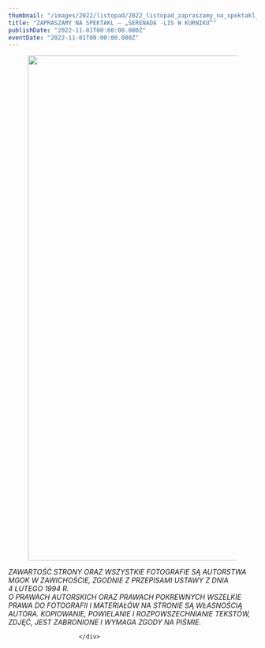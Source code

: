 ```yaml
---
thumbnail: "/images/2022/listopad/2022_listopad_zapraszamy_na_spektakl_serenada_lis_w_kurniku_2022_11_zapraszamy_na_spektakl_serenada_lis_w_kurniku_pl1-724x1024.jpg"
title: "ZAPRASZAMY NA SPEKTAKL – „SERENADA -LIS W KURNIKU”"
publishDate: "2022-11-01T00:00:00.000Z"
eventDate: "2022-11-01T00:00:00.000Z"
---
```


<div class="entry-content">
							
							
<figure class="wp-block-image size-large"><a href="http://mgok-zawichost.pl/wp-content/uploads/2022/11/pl1.jpg"><img fetchpriority="high" decoding="async" width="724" height="1024" src="/images/2022/listopad/2022_listopad_zapraszamy_na_spektakl_serenada_lis_w_kurniku_2022_11_zapraszamy_na_spektakl_serenada_lis_w_kurniku_pl1-724x1024.jpg" alt="" class="wp-image-9037" srcset="/images/2022/listopad/2022_listopad_zapraszamy_na_spektakl_serenada_lis_w_kurniku_2022_11_zapraszamy_na_spektakl_serenada_lis_w_kurniku_pl1-724x1024.jpg 724w, /images/2022/listopad/pl1-212x300.jpg 212w, /images/2022/listopad/pl1-768x1086.jpg 768w, /images/2022/listopad/pl1.jpg 800w" sizes="(max-width: 724px) 100vw, 724px"></a></figure>



<p><em>ZAWARTOŚĆ STRONY ORAZ WSZYSTKIE FOTOGRAFIE SĄ AUTORSTWA MGOK W ZAWICHOŚCIE, ZGODNIE Z PRZEPISAMI USTAWY Z DNIA&nbsp;</em><br><em>4 LUTEGO 1994 R.<br>O PRAWACH AUTORSKICH ORAZ PRAWACH POKREWNYCH WSZELKIE PRAWA DO FOTOGRAFII I MATERIAŁÓW NA STRONIE SĄ WŁASNOŚCIĄ AUTORA. KOPIOWANIE, POWIELANIE I ROZPOWSZECHNIANIE TEKSTÓW, ZDJĘĆ, JEST ZABRONIONE I WYMAGA ZGODY NA PIŚMIE</em>.</p>
						
						</div>
